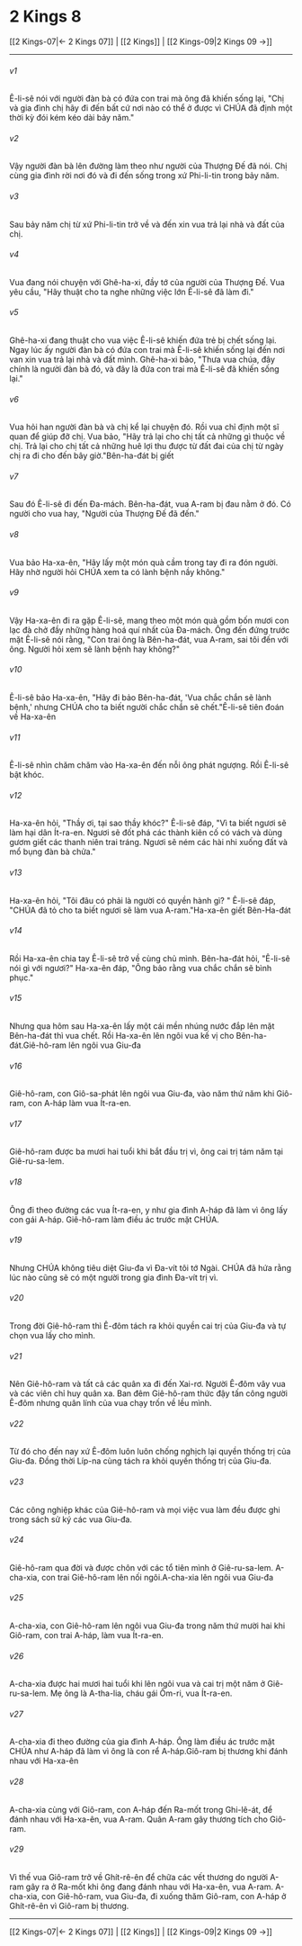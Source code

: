 # 2 Kings 8

[[2 Kings-07|← 2 Kings 07]] | [[2 Kings]] | [[2 Kings-09|2 Kings 09 →]]
***



###### v1 
Ê-li-sê nói với người đàn bà có đứa con trai mà ông đã khiến sống lại, "Chị và gia đình chị hãy đi đến bất cứ nơi nào có thể ở được vì CHÚA đã định một thời kỳ đói kém kéo dài bảy năm." 

###### v2 
Vậy người đàn bà lên đường làm theo như người của Thượng Đế đã nói. Chị cùng gia đình rời nơi đó và đi đến sống trong xứ Phi-li-tin trong bảy năm. 

###### v3 
Sau bảy năm chị từ xứ Phi-li-tin trở về và đến xin vua trả lại nhà và đất của chị. 

###### v4 
Vua đang nói chuyện với Ghê-ha-xi, đầy tớ của người của Thượng Đế. Vua yêu cầu, "Hãy thuật cho ta nghe những việc lớn Ê-li-sê đã làm đi." 

###### v5 
Ghê-ha-xi đang thuật cho vua việc Ê-li-sê khiến đứa trẻ bị chết sống lại. Ngay lúc ấy người đàn bà có đứa con trai mà Ê-li-sê khiến sống lại đến nơi van xin vua trả lại nhà và đất mình. Ghê-ha-xi bảo, "Thưa vua chúa, đây chính là người đàn bà đó, và đây là đứa con trai mà Ê-li-sê đã khiến sống lại." 

###### v6 
Vua hỏi han người đàn bà và chị kể lại chuyện đó. Rồi vua chỉ định một sĩ quan để giúp đỡ chị. Vua bảo, "Hãy trả lại cho chị tất cả những gì thuộc về chị. Trả lại cho chị tất cả những huê lợi thu được từ đất đai của chị từ ngày chị ra đi cho đến bây giờ."Bên-ha-đát bị giết 

###### v7 
Sau đó Ê-li-sê đi đến Đa-mách. Bên-ha-đát, vua A-ram bị đau nằm ở đó. Có người cho vua hay, "Người của Thượng Đế đã đến." 

###### v8 
Vua bảo Ha-xa-ên, "Hãy lấy một món quà cầm trong tay đi ra đón người. Hãy nhờ người hỏi CHÚA xem ta có lành bệnh nầy không." 

###### v9 
Vậy Ha-xa-ên đi ra gặp Ê-li-sê, mang theo một món quà gồm bốn mươi con lạc đà chở đầy những hàng hoá quí nhất của Đa-mách. Ông đến đứng trước mặt Ê-li-sê nói rằng, "Con trai ông là Bên-ha-đát, vua A-ram, sai tôi đến với ông. Người hỏi xem sẽ lành bệnh hay không?" 

###### v10 
Ê-li-sê bảo Ha-xa-ên, "Hãy đi bảo Bên-ha-đát, 'Vua chắc chắn sẽ lành bệnh,' nhưng CHÚA cho ta biết người chắc chắn sẽ chết."Ê-li-sê tiên đoán về Ha-xa-ên 

###### v11 
Ê-li-sê nhìn chăm chăm vào Ha-xa-ên đến nỗi ông phát ngượng. Rồi Ê-li-sê bật khóc. 

###### v12 
Ha-xa-ên hỏi, "Thầy ơi, tại sao thầy khóc?" Ê-li-sê đáp, "Vì ta biết ngươi sẽ làm hại dân Ít-ra-en. Ngươi sẽ đốt phá các thành kiên cố có vách và dùng gươm giết các thanh niên trai tráng. Ngươi sẽ ném các hài nhi xuống đất và mổ bụng đàn bà chửa." 

###### v13 
Ha-xa-ên hỏi, "Tôi đâu có phải là người có quyền hành gì? " Ê-li-sê đáp, "CHÚA đã tỏ cho ta biết ngươi sẽ làm vua A-ram."Ha-xa-ên giết Bên-Ha-đát 

###### v14 
Rồi Ha-xa-ên chia tay Ê-li-sê trở về cùng chủ mình. Bên-ha-đát hỏi, "Ê-li-sê nói gì với ngươi?" Ha-xa-ên đáp, "Ông bảo rằng vua chắc chắn sẽ bình phục." 

###### v15 
Nhưng qua hôm sau Ha-xa-ên lấy một cái mền nhúng nước đắp lên mặt Bên-ha-đát thì vua chết. Rồi Ha-xa-ên lên ngôi vua kế vị cho Bên-ha-đát.Giê-hô-ram lên ngôi vua Giu-đa 

###### v16 
Giê-hô-ram, con Giô-sa-phát lên ngôi vua Giu-đa, vào năm thứ năm khi Giô-ram, con A-háp làm vua Ít-ra-en. 

###### v17 
Giê-hô-ram được ba mươi hai tuổi khi bắt đầu trị vì, ông cai trị tám năm tại Giê-ru-sa-lem. 

###### v18 
Ông đi theo đường các vua Ít-ra-en, y như gia đình A-háp đã làm vì ông lấy con gái A-háp. Giê-hô-ram làm điều ác trước mặt CHÚA. 

###### v19 
Nhưng CHÚA không tiêu diệt Giu-đa vì Đa-vít tôi tớ Ngài. CHÚA đã hứa rằng lúc nào cũng sẽ có một người trong gia đình Đa-vít trị vì. 

###### v20 
Trong đời Giê-hô-ram thì Ê-đôm tách ra khỏi quyền cai trị của Giu-đa và tự chọn vua lấy cho mình. 

###### v21 
Nên Giê-hô-ram và tất cả các quân xa đi đến Xai-rơ. Người Ê-đôm vây vua và các viên chỉ huy quân xa. Ban đêm Giê-hô-ram thức đậy tấn công người Ê-đôm nhưng quân lính của vua chạy trốn về lều mình. 

###### v22 
Từ đó cho đến nay xứ Ê-đôm luôn luôn chống nghịch lại quyền thống trị của Giu-đa. Đồng thời Líp-na cùng tách ra khỏi quyền thống trị của Giu-đa. 

###### v23 
Các công nghiệp khác của Giê-hô-ram và mọi việc vua làm đều được ghi trong sách sử ký các vua Giu-đa. 

###### v24 
Giê-hô-ram qua đời và được chôn với các tổ tiên mình ở Giê-ru-sa-lem. A-cha-xia, con trai Giê-hô-ram lên nối ngôi.A-cha-xia lên ngôi vua Giu-đa 

###### v25 
A-cha-xia, con Giê-hô-ram lên ngôi vua Giu-đa trong năm thứ mười hai khi Giô-ram, con trai A-háp, làm vua Ít-ra-en. 

###### v26 
A-cha-xia được hai mươi hai tuổi khi lên ngôi vua và cai trị một năm ở Giê-ru-sa-lem. Mẹ ông là A-tha-lia, cháu gái Ôm-ri, vua Ít-ra-en. 

###### v27 
A-cha-xia đi theo đường của gia đình A-háp. Ông làm điều ác trước mặt CHÚA như A-háp đã làm vì ông là con rể A-háp.Giô-ram bị thương khi đánh nhau với Ha-xa-ên 

###### v28 
A-cha-xia cùng với Giô-ram, con A-háp đến Ra-mốt trong Ghi-lê-át, để đánh nhau với Ha-xa-ên, vua A-ram. Quân A-ram gây thương tích cho Giô-ram. 

###### v29 
Vì thế vua Giô-ram trở về Ghít-rê-ên để chữa các vết thương do người A-ram gây ra ở Ra-mốt khi ông đang đánh nhau với Ha-xa-ên, vua A-ram. A-cha-xia, con Giê-hô-ram, vua Giu-đa, đi xuống thăm Giô-ram, con A-háp ở Ghít-rê-ên vì Giô-ram bị thương.

***
[[2 Kings-07|← 2 Kings 07]] | [[2 Kings]] | [[2 Kings-09|2 Kings 09 →]]
